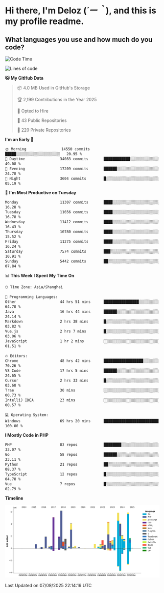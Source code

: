 # **Hi there, I'm Deloz (*´ー｀*), and this is my profile readme.**

## **What languages you use and how much do you code?**

<!--START_SECTION:waka-->
![Code Time](http://img.shields.io/badge/Code%20Time-7%2C081%20hrs%2024%20mins-blue)

![Lines of code](https://img.shields.io/badge/From%20Hello%20World%20I%27ve%20Written-57.6%20million%20lines%20of%20code-blue)

**🐱 My GitHub Data** 

> 📦 4.0 MB Used in GitHub's Storage 
 > 
> 🏆 2,199 Contributions in the Year 2025
 > 
> 💼 Opted to Hire
 > 
> 📜 43 Public Repositories 
 > 
> 🔑 220 Private Repositories 
 > 
**I'm an Early 🐤** 

```text
🌞 Morning                14550 commits       █████░░░░░░░░░░░░░░░░░░░░   20.95 % 
🌆 Daytime                34083 commits       ████████████░░░░░░░░░░░░░   49.08 % 
🌃 Evening                17209 commits       ██████░░░░░░░░░░░░░░░░░░░   24.78 % 
🌙 Night                  3604 commits        █░░░░░░░░░░░░░░░░░░░░░░░░   05.19 % 
```
📅 **I'm Most Productive on Tuesday** 

```text
Monday                   11307 commits       ████░░░░░░░░░░░░░░░░░░░░░   16.28 % 
Tuesday                  11656 commits       ████░░░░░░░░░░░░░░░░░░░░░   16.78 % 
Wednesday                11412 commits       ████░░░░░░░░░░░░░░░░░░░░░   16.43 % 
Thursday                 10780 commits       ████░░░░░░░░░░░░░░░░░░░░░   15.52 % 
Friday                   11275 commits       ████░░░░░░░░░░░░░░░░░░░░░   16.24 % 
Saturday                 7574 commits        ███░░░░░░░░░░░░░░░░░░░░░░   10.91 % 
Sunday                   5442 commits        ██░░░░░░░░░░░░░░░░░░░░░░░   07.84 % 
```


📊 **This Week I Spent My Time On** 

```text
🕑︎ Time Zone: Asia/Shanghai

💬 Programming Languages: 
Other                    44 hrs 51 mins      ████████████████░░░░░░░░░   64.70 % 
Java                     16 hrs 44 mins      ██████░░░░░░░░░░░░░░░░░░░   24.14 % 
Markdown                 2 hrs 38 mins       █░░░░░░░░░░░░░░░░░░░░░░░░   03.82 % 
Vue.js                   2 hrs 7 mins        █░░░░░░░░░░░░░░░░░░░░░░░░   03.06 % 
JavaScript               1 hr 2 mins         ░░░░░░░░░░░░░░░░░░░░░░░░░   01.51 % 

🔥 Editors: 
Chrome                   48 hrs 42 mins      ██████████████████░░░░░░░   70.26 % 
VS Code                  17 hrs 5 mins       ██████░░░░░░░░░░░░░░░░░░░   24.65 % 
Cursor                   2 hrs 33 mins       █░░░░░░░░░░░░░░░░░░░░░░░░   03.68 % 
Trae                     30 mins             ░░░░░░░░░░░░░░░░░░░░░░░░░   00.73 % 
IntelliJ IDEA            23 mins             ░░░░░░░░░░░░░░░░░░░░░░░░░   00.57 % 

💻 Operating System: 
Windows                  69 hrs 20 mins      █████████████████████████   100.00 % 
```

**I Mostly Code in PHP** 

```text
PHP                      83 repos            ████████░░░░░░░░░░░░░░░░░   33.07 % 
Go                       58 repos            ██████░░░░░░░░░░░░░░░░░░░   23.11 % 
Python                   21 repos            ██░░░░░░░░░░░░░░░░░░░░░░░   08.37 % 
TypeScript               12 repos            █░░░░░░░░░░░░░░░░░░░░░░░░   04.78 % 
Vue                      7 repos             █░░░░░░░░░░░░░░░░░░░░░░░░   02.79 % 
```



**Timeline**

![Lines of Code chart](https://raw.githubusercontent.com/deloz/deloz/main/assets/bar_graph.png)


 Last Updated on 07/08/2025 22:14:16 UTC
<!--END_SECTION:waka-->
